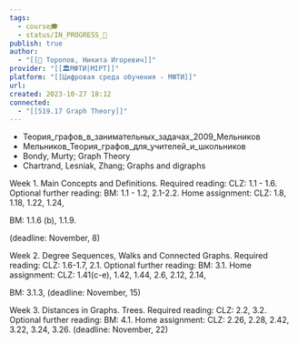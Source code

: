 ```yaml
---
tags:
  - course🎓
  - status/IN_PROGRESS_🌿
publish: true
author:
  - "[[👤 Торопов, Никита Игоревич]]"
provider: "[[🏛МФТИ|MIPT]]"
platform: "[[Цифровая среда обучения - МФТИ]]"
url: 
created: 2023-10-27 18:12
connected:
  - "[[519.17 Graph Theory]]"
---
```

- Теория_графов_в_занимательных_задачах_2009_Мельников
- Мельников_Теория_графов_для_учителей_и_школьников
- Bondy, Murty; Graph Theory
- Chartrand, Lesniak, Zhang; Graphs and digraphs


Week 1. Main Concepts and Definitions.
Required reading: CLZ: 1.1 - 1.6.
Optional further reading: BM: 1.1 - 1.2, 2.1-2.2.
Home assignment: CLZ: 
1.8, 
1.18, 
1.22, 
1.24, 

BM: 
1.1.6 (b),
1.1.9. 

(deadline: November, 8)



Week 2. Degree Sequences, Walks and Connected Graphs.
Required reading: CLZ: 1.6-1.7, 2.1.
Optional further reading: BM: 3.1.
Home assignment: CLZ: 
1.41(c-e), 
1.42, 
1.44, 
2.6, 
2.12, 
2.14, 

BM: 3.1.3, (deadline: November, 15)

Week 3. Distances in Graphs. Trees.
Required reading: CLZ: 2.2, 3.2.
Optional further reading: BM: 4.1.
Home assignment: CLZ: 2.26, 2.28, 2.42, 3.22, 3.24, 3.26. (deadline: November, 22)